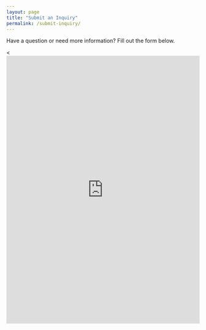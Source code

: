 ```yaml
---
layout: page
title: "Submit an Inquiry"
permalink: /submit-inquiry/
---
```


<p>Have a question or need more information? Fill out the form below.</p>

<<iframe src="https://docs.google.com/forms/d/e/1FAIpQLSfYWZq5pdnyEdRakpwySyIRCDTE7rBV60VQfykXDhdt_DqXOQ/viewform?embedded=true" 
        width="100%" 
        height="700px" 
        frameborder="0" 
        style="border: none;">
    Loading…
</iframe>


